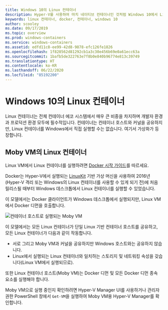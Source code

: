 ```yaml
---
title: Windows 10의 Linux 컨테이너
description: Hyper-V를 사용하여 마치 네이티브 컨테이너인 것처럼 Windows 10에서 Linux 컨테이너를 실행하는 여러 가지 방법을 알아봅니다.
keywords: linux 컨테이너, docker, 컨테이너, windows 10
author: scooley
ms.date: 09/17/2019
ms.topic: overview
ms.prod: windows-containers
ms.service: windows-containers
ms.assetid: edfd11c8-ee99-42d8-9878-efc126fe1826
ms.openlocfilehash: 1f828562d81292cb1a3c30e456b69e0a61ecc63a
ms.sourcegitcommit: 1bafb5de322763e7f8b0e840b96774e813c39749
ms.translationtype: HT
ms.contentlocale: ko-KR
ms.lasthandoff: 06/22/2020
ms.locfileid: "85192200"
---
```

# <a name="linux-containers-on-windows-10"></a>Windows 10의 Linux 컨테이너

Linux 컨테이너는 전체 컨테이너 에코 시스템에서 매우 큰 비중을 차지하며 개발자 환경과 프로덕션 환경 모두에 필수적입니다.  컨테이너는 컨테이너 호스트와 커널을 공유하지만, Linux 컨테이너를 Windows에서 직접 실행할 수는 없습니다. 여기서 가상화가 등장합니다.

## <a name="linux-containers-in-a-moby-vm"></a>Moby VM의 Linux 컨테이너

Linux VM에서 Linux 컨테이너를 실행하려면 [Docker 시작 가이드](https://docs.docker.com/docker-for-windows/)를 따르세요.

Docker는 Hyper-V에서 실행되는 [LinuxKit](https://github.com/linuxkit/linuxkit) 기반 가상 머신을 사용하여 2016년(Hyper-V 격리 또는 Windows의 Linux 컨테이너를 사용할 수 있게 되기 전)에 처음 릴리스될 때부터 Windows 데스크톱에서 Linux 컨테이너를 실행할 수 있었습니다.

이 모델에서는 Docker 클라이언트가 Windows 데스크톱에서 실행되지만, Linux VM에서 Docker 디먼을 호출합니다.

![컨테이너 호스트로 실행되는 Moby VM](media/MobyVM.png)

이 모델에서는 모든 Linux 컨테이너가 단일 Linux 기반 컨테이너 호스트를 공유하고, 모든 Linux 컨테이너가 다음과 같이 작동합니다.

* 서로 그리고 Moby VM과 커널을 공유하지만 Windows 호스트와는 공유하지 않습니다.
* Linux에서 실행되는 Linux 컨테이너와 일치하는 스토리지 및 네트워킹 속성을 갖습니다(Linux VM에서 실행되므로).

또한 Linux 컨테이너 호스트(Moby VM)는 Docker 디먼 및 모든 Docker 디먼 종속 요소를 실행해야 합니다.

Moby VM으로 실행 중인지 확인하려면 Hyper-V Manager UI를 사용하거나 관리자 권한 PowerShell 창에서 `Get-VM`을 실행하여 Moby VM용 Hyper-V Manager를 확인합니다.
